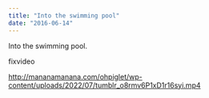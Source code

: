 ```yaml
---
title: "Into the swimming pool"
date: "2016-06-14"
---
```


Into the swimming pool.


fixvideo

http://mananamanana.com/ohpiglet/wp-content/uploads/2022/07/tumblr_o8rmv6P1xD1r16syi.mp4
